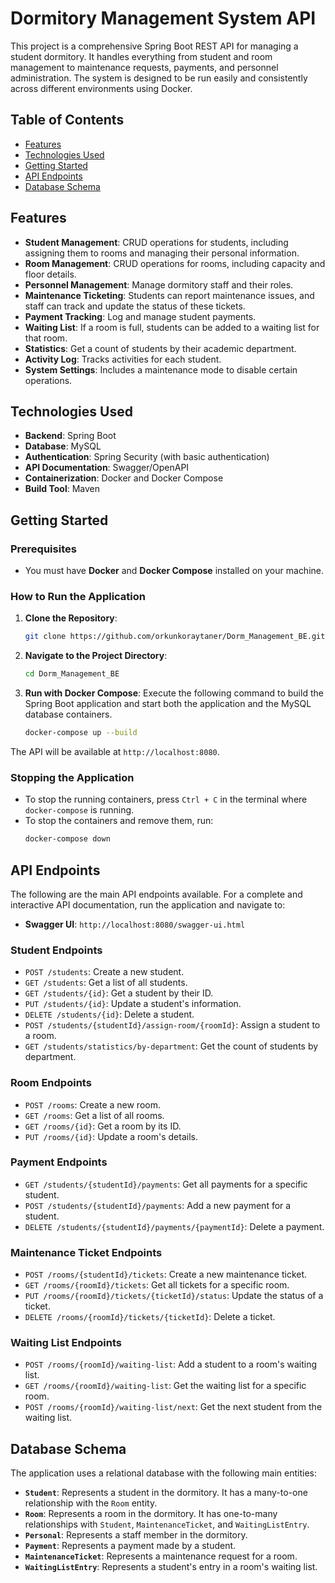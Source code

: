 # Dormitory Management System API

This project is a comprehensive Spring Boot REST API for managing a student dormitory. It handles everything from student and room management to maintenance requests, payments, and personnel administration. The system is designed to be run easily and consistently across different environments using Docker.

## Table of Contents

  - [Features](https://www.google.com/search?q=%23features)
  - [Technologies Used](https://www.google.com/search?q=%23technologies-used)
  - [Getting Started](https://www.google.com/search?q=%23getting-started)
  - [API Endpoints](https://www.google.com/search?q=%23api-endpoints)
  - [Database Schema](https://www.google.com/search?q=%23database-schema)

## Features

  - **Student Management**: CRUD operations for students, including assigning them to rooms and managing their personal information.
  - **Room Management**: CRUD operations for rooms, including capacity and floor details.
  - **Personnel Management**: Manage dormitory staff and their roles.
  - **Maintenance Ticketing**: Students can report maintenance issues, and staff can track and update the status of these tickets.
  - **Payment Tracking**: Log and manage student payments.
  - **Waiting List**: If a room is full, students can be added to a waiting list for that room.
  - **Statistics**: Get a count of students by their academic department.
  - **Activity Log**: Tracks activities for each student.
  - **System Settings**: Includes a maintenance mode to disable certain operations.

## Technologies Used

  - **Backend**: Spring Boot
  - **Database**: MySQL
  - **Authentication**: Spring Security (with basic authentication)
  - **API Documentation**: Swagger/OpenAPI
  - **Containerization**: Docker and Docker Compose
  - **Build Tool**: Maven

## Getting Started

### Prerequisites

  - You must have **Docker** and **Docker Compose** installed on your machine.

### How to Run the Application

1.  **Clone the Repository**:
    ```bash
    git clone https://github.com/orkunkoraytaner/Dorm_Management_BE.git
    ```
2.  **Navigate to the Project Directory**:
    ```bash
    cd Dorm_Management_BE
    ```
3.  **Run with Docker Compose**:
    Execute the following command to build the Spring Boot application and start both the application and the MySQL database containers.
    ```bash
    docker-compose up --build
    ```

The API will be available at `http://localhost:8080`.

### Stopping the Application

  - To stop the running containers, press `Ctrl + C` in the terminal where `docker-compose` is running.
  - To stop the containers and remove them, run:
    ```bash
    docker-compose down
    ```

## API Endpoints

The following are the main API endpoints available. For a complete and interactive API documentation, run the application and navigate to:

  - **Swagger UI**: `http://localhost:8080/swagger-ui.html`

### Student Endpoints

  - `POST /students`: Create a new student.
  - `GET /students`: Get a list of all students.
  - `GET /students/{id}`: Get a student by their ID.
  - `PUT /students/{id}`: Update a student's information.
  - `DELETE /students/{id}`: Delete a student.
  - `POST /students/{studentId}/assign-room/{roomId}`: Assign a student to a room.
  - `GET /students/statistics/by-department`: Get the count of students by department.

### Room Endpoints

  - `POST /rooms`: Create a new room.
  - `GET /rooms`: Get a list of all rooms.
  - `GET /rooms/{id}`: Get a room by its ID.
  - `PUT /rooms/{id}`: Update a room's details.

### Payment Endpoints

  - `GET /students/{studentId}/payments`: Get all payments for a specific student.
  - `POST /students/{studentId}/payments`: Add a new payment for a student.
  - `DELETE /students/{studentId}/payments/{paymentId}`: Delete a payment.

### Maintenance Ticket Endpoints

  - `POST /rooms/{studentId}/tickets`: Create a new maintenance ticket.
  - `GET /rooms/{roomId}/tickets`: Get all tickets for a specific room.
  - `PUT /rooms/{roomId}/tickets/{ticketId}/status`: Update the status of a ticket.
  - `DELETE /rooms/{roomId}/tickets/{ticketId}`: Delete a ticket.

### Waiting List Endpoints

  - `POST /rooms/{roomId}/waiting-list`: Add a student to a room's waiting list.
  - `GET /rooms/{roomId}/waiting-list`: Get the waiting list for a specific room.
  - `POST /rooms/{roomId}/waiting-list/next`: Get the next student from the waiting list.

## Database Schema

The application uses a relational database with the following main entities:

  - **`Student`**: Represents a student in the dormitory. It has a many-to-one relationship with the `Room` entity.
  - **`Room`**: Represents a room in the dormitory. It has one-to-many relationships with `Student`, `MaintenanceTicket`, and `WaitingListEntry`.
  - **`Personal`**: Represents a staff member in the dormitory.
  - **`Payment`**: Represents a payment made by a student.
  - **`MaintenanceTicket`**: Represents a maintenance request for a room.
  - **`WaitingListEntry`**: Represents a student's entry in a room's waiting list.
